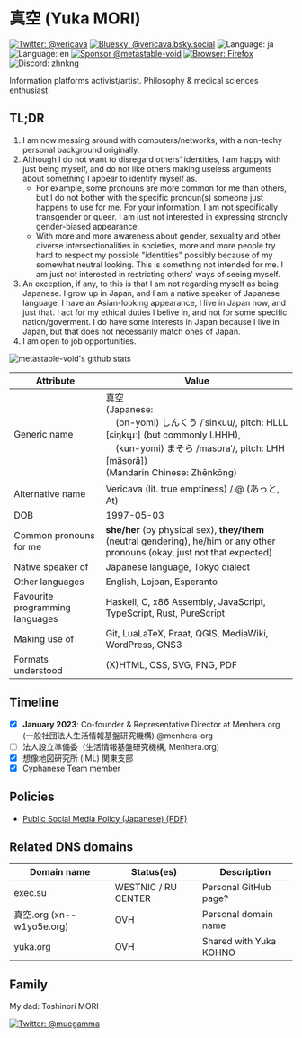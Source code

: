 # 真空 (Yuka MORI)

[![Twitter: @vericava](https://img.shields.io/badge/Twitter-@vericava-blue)](https://twitter.com/intent/user?user_id=847315328744865793)
[![Bluesky: @vericava.bsky.social](https://img.shields.io/badge/Bluesky-@vericava.bsky.social-blue)](https://bsky.app/profile/vericava.bsky.social)
![Language: ja](https://img.shields.io/badge/lang-ja-blue)
![Language: en](https://img.shields.io/badge/lang-en-green)
[![Sponsor @metastable-void](https://img.shields.io/github/sponsors/metastable-void)](https://github.com/sponsors/metastable-void)
[![Browser: Firefox](https://img.shields.io/badge/Browser-Firefox-orange)](https://www.mozilla.org/en-US/firefox/new/)
![Discord: zhnkng](https://img.shields.io/badge/Discord-zhnkng-blue)

Information platforms activist/artist. Philosophy & medical sciences enthusiast.

## TL;DR

1. I am now messing around with computers/networks, with a non-techy personal background originally.
1. Although I do not want to disregard others' identities, I am happy with just being myself, and do not like others making useless arguments about something I appear to identify myself as.
   - For example, some pronouns are more common for me than others, but I do not bother with the specific pronoun(s) someone just happens to use for me. For your information, I am not specifically transgender or queer. I am just not interested in expressing strongly gender-biased appearance.
   - With more and more awareness about gender, sexuality and other diverse intersectionalities in societies, more and more people try hard to respect my possible "identities" possibly because of my somewhat neutral looking. This is something not intended for me. I am just not interested in restricting others' ways of seeing myself.
1. An exception, if any, to this is that I am not regarding myself as being Japanese. I grow up in Japan, and I am a native speaker of Japanese language, I have an Asian-looking appearance, I live in Japan now, and just that. I act for my ethical duties I belive in, and not for some specific nation/goverment. I do have some interests in Japan because I live in Japan, but that does not necessarily match ones of Japan.
1. I am open to job opportunities.

![metastable-void's github stats](https://github-readme-stats.vercel.app/api?username=metastable-void&show_icons=true&title_color=fff&icon_color=79ff97&text_color=9f9f9f&bg_color=151515)

Attribute | Value
----------|-------
Generic name | 真空 <br>(Japanese: <br>&nbsp;&nbsp;&nbsp;&nbsp;(on-yomi) しんくう /ˈsinkuu/, pitch: HLLL \[ɕiŋkɯ̟ː\] (but commonly LHHH), <br>&nbsp;&nbsp;&nbsp;&nbsp;(kun-yomi) まそら /masoraˈ/, pitch: LHH \[mäso̞ɾä\]) <br>(Mandarin Chinese: Zhēnkōng)
Alternative name | Vericava (lit. true emptiness) / @ (あっと, At)
DOB | 1997-05-03
Common pronouns for me | **she/her** (by physical sex), **they/them** (neutral gendering), he/him or any other pronouns (okay, just not that expected)
Native speaker of | Japanese language, Tokyo dialect
Other languages | English, Lojban, Esperanto
Favourite programming languages | Haskell, C, x86 Assembly, JavaScript, TypeScript, Rust, PureScript
Making use of | Git, LuaLaTeX, Praat, QGIS, MediaWiki, WordPress, GNS3
Formats understood | (X)HTML, CSS, SVG, PNG, PDF

## Timeline

- [x] **January 2023**: Co-founder & Representative Director at Menhera.org (一般社団法人生活情報基盤研究機構) @menhera-org
- [ ] 法人設立準備委（生活情報基盤研究機構, Menhera.org)
- [x] 想像地図研究所 (IML) 関東支部
- [x] Cyphanese Team member

## Policies
- [Public Social Media Policy (Japanese) (PDF)](https://raw.githubusercontent.com/around30pt/social-id/main/public-social-id.pdf)

## Related DNS domains

Domain name | Status(es) | Description
------------|------------|-------------
exec.su | WESTNIC / RU CENTER | Personal GitHub page?
真空.org (xn--w1yo5e.org) | OVH | Personal domain name
yuka.org | OVH | Shared with Yuka KOHNO

## Family

My dad: Toshinori MORI

[![Twitter: @muegamma](https://img.shields.io/badge/Twitter-@muegamma-blue)](https://twitter.com/intent/user?user_id=65528880)
